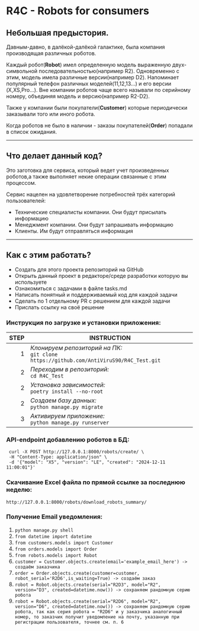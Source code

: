 # R4C - Robots for consumers

## Небольшая предыстория.
Давным-давно, в далёкой-далёкой галактике, была компания производящая различных 
роботов. 

Каждый робот(**Robot**) имел определенную модель выраженную двух-символьной 
последовательностью(например R2). Одновременно с этим, модель имела различные 
версии(например D2). Напоминает популярный телефон различных моделей(11,12,13...) и его версии
(X,XS,Pro...). Вне компании роботов чаще всего называли по серийному номеру, объединяя модель и версию(например R2-D2).

Также у компании были покупатели(**Customer**) которые периодически заказывали того или иного робота. 

Когда роботов не было в наличии - заказы покупателей(**Order**) попадали в список ожидания.

---
## Что делает данный код?
Это заготовка для сервиса, который ведет учет произведенных роботов,а также 
выполняет некие операции связанные с этим процессом.

Сервис нацелен на удовлетворение потребностей трёх категорий пользователей:
- Технические специалисты компании. Они будут присылать информацию
- Менеджмент компании. Они будут запрашивать информацию
- Клиенты. Им будут отправляться информация
___

## Как с этим работать?
- Создать для этого проекта репозиторий на GitHub
- Открыть данный проект в редакторе/среде разработки которую вы используете
- Ознакомиться с задачами в файле tasks.md
- Написать понятный и поддерживаемый код для каждой задачи 
- Сделать по 1 отдельному PR с решением для каждой задачи
- Прислать ссылку на своё решение


### **Инструкция по загрузке и установки приложения:**


| STEP | INSTRUCTION                                                                                    |
|-----:|------------------------------------------------------------------------------------------------|
|    1 | _Клонируем репозиторий на ПК:_<br/>```git clone https://github.com/AntiViruS90/R4C_Test.git``` |
|    2 | _Переходим в репозиторий:_<br/> ```cd R4C_Test```                                              |
|    2 | _Установка зависимостей:_<br/> ```poetry install --no-root```                                  |
|    2 | _Создаем базу данных:_<br/> ```python manage.py migrate```                                     |
|    3 | _Активируем приложение:_ <br/>```python manage.py runserver```                                 |


### **API-endpoint добавлению роботов в БД:**

```
 curl -X POST http://127.0.0.1:8000/robots/create/ \
 -H "Content-Type: application/json" \
 -d '{"model": "X5", "version": "LE", "created": "2024-12-11 11:00:01"}'
```


### **Скачивание Excel файла по прямой ссылке за последнюю неделю:**

```http://127.0.0.1:8000/robots/download_robots_summary/```


### **Получение Email уведомления:**
1. ```python manage.py shell```
2. ```from datetime import datetime```
3. ```from customers.models import Customer```
4. ```from orders.models import Order```
5. ```from robots.models import Robot```
6. ```customer = Customer.objects.create(email='example_email_here') -> создаём заказчика```
7. ```order = Order.objects.create(customer=customer, robot_serial='R2D6',is_waiting=True) -> создаём заказ```
8. ```robot = Robot.objects.create(serial="R2D3", model="R2", version="D3", created=datetime.now()) -> сохраняем рандомную серию робота```
9. ```robot = Robot.objects.create(serial="R2D6", model="R2", version="D6", created=datetime.now()) -> сохраняем рандомную серию робота, так как серия робота = "R2D6" и у заказчика аналогичный номер, то заказчик получит уведомление на почту, указанную при регистрации пользователя, точнее см. п. 6```